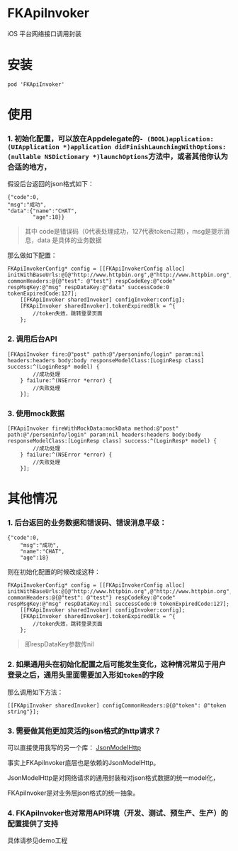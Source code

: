 # FKApiInvoker
iOS 平台网络接口调用封装

# 安装
```
pod 'FKApiInvoker'
```

# 使用
### 1. 初始化配置，可以放在Appdelegate的`- (BOOL)application:(UIApplication *)application didFinishLaunchingWithOptions:(nullable NSDictionary *)launchOptions`方法中，或者其他你认为合适的地方，

假设后台返回的json格式如下：
```
{"code":0,
"msg":"成功",
"data":{"name":"CHAT",
        "age":18}}
```
> 其中 code是错误码（0代表处理成功，127代表token过期），msg是提示消息，data 是具体的业务数据

那么做如下配置：

```
FKApiInvokerConfig* config = [[FKApiInvokerConfig alloc] initWithBaseUrls:@[@"http://www.httpbin.org",@"http://www.httpbin.org",@"http://www.httpbin.org",@"http://www.httpbin.org"] commonHeaders:@{@"test": @"test"} respCodeKey:@"code" respMsgKey:@"msg" respDataKey:@"data" successCode:0 tokenExpiredCode:127];
    [[FKApiInvoker sharedInvoker] configInvoker:config];
    [FKApiInvoker sharedInvoker].tokenExpiredBlk = ^{
        //token失效，跳转登录页面
    };
```
### 2. 调用后台API


```
[FKApiInvoker fire:@"post" path:@"/personinfo/login" param:nil headers:headers body:body responseModelClass:[LoginResp class] success:^(LoginResp* model) {
        //成功处理
    } failure:^(NSError *error) {
        //失败处理
    }];
```

### 3. 使用mock数据
```
[FKApiInvoker fireWithMockData:mockData method:@"post" path:@"/personinfo/login" param:nil headers:headers body:body responseModelClass:[LoginResp class] success:^(LoginResp* model) {
        //成功处理
    } failure:^(NSError *error) {
        //失败处理
    }];
```

# 其他情况

### 1. 后台返回的业务数据和错误码、错误消息平级：

```
{"code":0,
    "msg":"成功",
    "name":"CHAT",
    "age":18}
```
则在初始化配置的时候改成这种：
```
FKApiInvokerConfig* config = [[FKApiInvokerConfig alloc] initWithBaseUrls:@[@"http://www.httpbin.org",@"http://www.httpbin.org",@"http://www.httpbin.org",@"http://www.httpbin.org"] commonHeaders:@{@"test": @"test"} respCodeKey:@"code" respMsgKey:@"msg" respDataKey:nil successCode:0 tokenExpiredCode:127];
    [[FKApiInvoker sharedInvoker] configInvoker:config];
    [FKApiInvoker sharedInvoker].tokenExpiredBlk = ^{
        //token失效，跳转登录页面
    };
```
> 即respDataKey参数传nil

### 2. 如果通用头在初始化配置之后可能发生变化，这种情况常见于用户登录之后，通用头里面需要加入形如`token`的字段

那么调用如下方法：
```
[[FKApiInvoker sharedInvoker] configCommonHeaders:@{@"token": @"token string"}];
```

### 3. 需要做其他更加灵活的json格式的http请求？
可以直接使用我写的另一个库：
[JsonModelHttp](https://github.com/wochen85/JsonModelHttp)

事实上FKApiInvoker底层也是依赖的JsonModelHttp。

JsonModelHttp是对网络请求的通用封装和对json格式数据的统一model化，

FKApiInvoker是对业务层json格式的统一抽象。

### 4. FKApiInvoker也对常用API环境（开发、测试、预生产、生产）的配置提供了支持

具体请参见demo工程
